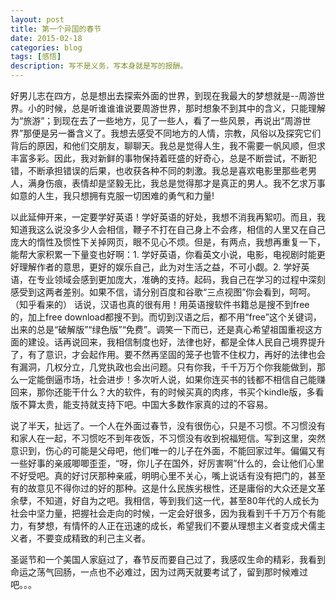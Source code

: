 ```yaml
---
layout: post
title: 第一个异国的春节
date: 2015-02-18
categories: blog
tags: [感悟]
description: 写不是义务，写本身就是写的报酬。
---
```


好男儿志在四方，总是想出去探索外面的世界，到现在我最大的梦想就是--周游世界。小的时候，总是听谁谁谁说要周游世界，那时想象不到其中的含义，只能理解为“旅游”；到现在去了一些地方，见了一些人，看了一些风景，再说出“周游世界”那便是另一番含义了。我想去感受不同地方的人情，宗教，风俗以及探究它们背后的原因，和他们交朋友，聊聊天。我总是觉得人生，我不需要一帆风顺，但求丰富多彩。因此，我对新鲜的事物保持着旺盛的好奇心，总是不断尝试，不断犯错，不断承担错误的后果，也收获各种不同的刺激。我总是喜欢电影里那些老男人，满身伤痕，表情却是坚毅无比，我总是觉得那才是真正的男人。我不乞求万事如意的人生，我只想拥有克服一切困难的勇气和力量!

以此延伸开来，一定要学好英语！学好英语的好处，我想不消我再絮叨。而且，我知道我这么说没多少人会相信，鞭子不打在自己身上不会疼，相信的人里又在自己庞大的惰性及惯性下关掉网页，眼不见心不烦。但是，有两点，我想再重复一下，能帮大家积累一下量变也好啊：1. 学好英语，你看英文小说，电影，电视剧时能更好理解作者的意思，更好的娱乐自己，此为对生活之益，不可小觑。2. 学好英语，在专业领域会感到更加庞大，准确的支持。起码，我自己在学习的过程中深刻感受到这两者差别。如果不信，请分别百度和谷歌“三点视图”你会看到，呵呵。（知乎看来的） 话说，汉语也真的很有用！用英语搜软件书籍总是搜不到free的，加上free download都搜不到。而切到汉语之后，都不用“free”这个关键词，出来的总是“破解版”“绿色版”“免费”。调笑一下而已，还是真心希望祖国重视这方面的建设。话再说回来，我相信制度也好，法律也好，都是全体人民自己境界提升了，有了意识，才会起作用。要不然再坚固的笼子也管不住权力，再好的法律也会有漏洞，几权分立，几党执政也会出问题。只有你我，千千万万个你我能做到，那么一定能倒逼市场，社会进步！多次听人说，如果你连买书的钱都不相信自己能赚回来，那你还能干什么？大的软件，有的时候买真的肉疼，书买个kindle版，多看版不算太贵，能支持就支持下吧。中国大多数作家真的过的不容易。

说了半天，扯远了。一个人在外面过春节，没有很伤心，只是不习惯。不习惯没有和家人在一起，不习惯吃不到年夜饭，不习惯没有收到祝福短信。写到这里，突然意识到，伤心的可能是父母吧，他们唯一的儿子在外面，不能回家过年。偏偏又有一些好事的亲戚唧唧歪歪，“呀，你儿子在国外，好厉害啊”什么的，会让他们心里不好受吧。真的好讨厌那种亲戚，明明心里不关心，嘴上说话有没有把门的，甚至有的故意见不得你过的好的那种。这是什么民族劣根性，还是庸俗的大众还是文革余孽，不知道，好自为之吧。我相信，等到我们这一代，甚至80年代的人成长为社会中坚力量，把握社会走向的时候，一定会好很多，因为我看到千千万万个有能力，有梦想，有情怀的人正在迅速的成长，希望我们不要从理想主义者变成犬儒主义者，不要变成精致的利己主义者。

圣诞节和一个美国人家庭过了，春节反而要自己过了，我感叹生命的精彩，我看到命运之荡气回肠，一点也不必难过，因为过两天就要考试了，留到那时候难过吧。。。
